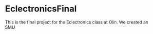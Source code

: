 # EclectronicsFinal
This is the final project for the Eclectronics class at Olin. We created an SMU
